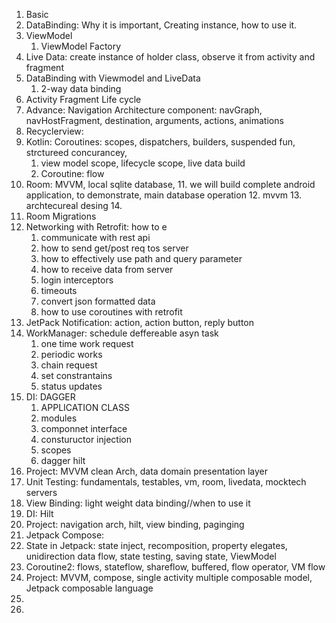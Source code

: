 



1. Basic
2. DataBinding: Why it is important, Creating instance, how to use it.
3. ViewModel
   1. ViewModel Factory
4. Live Data: create instance of holder class, observe it from activity and fragment
5. DataBinding with Viewmodel and LiveData
   1. 2-way data binding
6. Activity Fragment Life cycle
7. Advance: Navigation Architecture component: navGraph, navHostFragment, destination, arguments, actions, animations
8. Recyclerview: 
9. Kotlin: Coroutines: scopes, dispatchers, builders, suspended fun, strctureed concurancey, 
   1. view model scope, lifecycle scope, live data build
   2. Coroutine: flow
10. Room: MVVM, local sqlite database, 
    11. we will build complete android application, to demonstrate, main database operation
    12. mvvm
    13. archtecureal desing
    14. 
11. Room Migrations
12. Networking with Retrofit: how to e
    1. communicate with rest api
    2. how to send get/post req tos server
    3. how to effectively use path and query parameter
    4. how to receive data from server
    5. login interceptors
    6. timeouts
    7. convert json formatted data
    8. how to use coroutines with retrofit
13. JetPack Notification: action, action button, reply button
14. WorkManager: schedule deffereable asyn task
    1. one time work request
    2. periodic works
    3. chain request
    4. set constrantains
    5. status updates
15. DI: DAGGER
    1. APPLICATION CLASS
    2. modules
    3. componnet interface
    4. constuructor injection
    5. scopes
    6. dagger hilt
16. Project: MVVM clean Arch, data domain presentation layer
17. Unit Testing: fundamentals, testables, vm, room, livedata, mocktech servers
18. View Binding: light weight data binding//when to use it
19. DI: Hilt
20. Project: navigation arch, hilt, view binding, paginging
21. Jetpack Compose: 
22. State in Jetpack: state inject, recomposition, property elegates, unidirection data flow, state testing, saving state, ViewModel
23. Coroutine2: flows, stateflow, shareflow, buffered, flow operator, VM flow
24. Project: MVVM, compose, single activity multiple composable model, Jetpack composable language
25. 
26. 